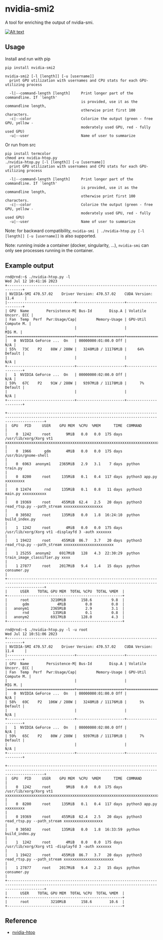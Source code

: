 # nvidia-smi2

A tool for enriching the output of nvidia-smi.

<a href="https://pypi.org/project/nvidia-smi2/"><img alt="Alt text" src="https://img.shields.io/badge/PyPI-3775A9.svg?style=for-the-badge&logo=PyPI&logoColor=white"/></a>

## Usage

Install and run with pip

    pip install nvidia-smi2

    nvidia-smi2 [-l [length]] [-u [username]]
      print GPU utilization with usernames and CPU stats for each GPU-utilizing process

      -l|--command-length [length]     Print longer part of the commandline. If `length'
                                       is provided, use it as the commandline length,
                                       otherwise print first 100 characters.
      -c|--color                       Colorize the output (green - free GPU, yellow -
                                       moderately used GPU, red - fully used GPU)
      -u|--user                        Name of user to summarize

Or run from src

    pip install termcolor
    chmod a+x nvidia-htop.py
    ./nvidia-htop.py [-l [length]] [-u [username]]
      print GPU utilization with usernames and CPU stats for each GPU-utilizing process

      -l|--command-length [length]     Print longer part of the commandline. If `length'
                                       is provided, use it as the commandline length,
                                       otherwise print first 100 characters.
      -c|--color                       Colorize the output (green - free GPU, yellow -
                                       moderately used GPU, red - fully used GPU)
      -u|--user                        Name of user to summarize

Note: for backward compatibility, `nvidia-smi | ./nvidia-htop.py [-l [length]] [-u [username]]` is also supported.

Note: running inside a container (docker, singularity, ...), `nvidia-smi` can only see processes running in the container.

## Example output
```
rnd@rnd:~$ ./nvidia-htop.py -l
Wed Jul 12 10:41:16 2023
+-----------------------------------------------------------------------------+
| NVIDIA-SMI 470.57.02    Driver Version: 470.57.02    CUDA Version: 11.4     |
|-------------------------------+----------------------+----------------------+
| GPU  Name        Persistence-M| Bus-Id        Disp.A | Volatile Uncorr. ECC |
| Fan  Temp  Perf  Pwr:Usage/Cap|         Memory-Usage | GPU-Util  Compute M. |
|                               |                      |               MIG M. |
|===============================+======================+======================|
|   0  NVIDIA GeForce ...  On   | 00000000:01:00.0 Off |                  N/A |
| 55%   73C    P2    88W / 280W |   3248MiB / 11176MiB |     64%      Default |
|                               |                      |                  N/A |
+-------------------------------+----------------------+----------------------+
|   1  NVIDIA GeForce ...  On   | 00000000:02:00.0 Off |                  N/A |
| 59%   67C    P2    91W / 280W |   9397MiB / 11178MiB |      7%      Default |
|                               |                      |                  N/A |
+-------------------------------+----------------------+----------------------+

+-------------------------------------------------------------------------------------------------------------------------------------------------------------+
|  GPU   PID     USER    GPU MEM  %CPU  %MEM      TIME  COMMAND                                                                                               |
|    0  1242     root       9MiB   0.0   0.0  175 days  /usr/lib/xorg/Xorg vt1 xxxxxxxxxxxxxxxxxxxxxxxxxxxxxxxxxxxxxxxxxxxxxxxxxxxxxxxxxxxxxxxxxxxxxxxxxxxxx  |
|    0  1966      gdm       4MiB   0.0   0.0  175 days  /usr/bin/gnome-shell                                                                                  |
|    0  6963  anonym1    2365MiB   2.9   3.1    7 days  python train.py                                                                                       |
|    0  8200     root     135MiB   0.1   0.4  117 days  python3 app.py xxxxxxxxx                                                                              |
|    0 12474      rnd     135MiB   0.1   0.8   11 days  python3 main.py xxxxxxxxxxx                                                                           |
|    0 19369     root     455MiB  62.4   2.5   20 days  python3 read_rtsp.py --path_stream xxxxxxxxxxxxxxxxxx                                                 |
|    0 30502     root     135MiB   0.0   1.8  16:24:10  python build_index.py                                                                                 |
|    1  1242     root       4MiB   0.0   0.0  175 days  /usr/lib/xorg/Xorg vt1 -displayfd 3 -auth xxxxxxx                                                     |
|    1 19422     root     455MiB  86.7   3.7   20 days  python3 read_rtsp.py --path_stream xxxxxxxxxxxxxxxxxxxxxxx                                            |
|    1 25255  anonym2    6917MiB   128   4.3  22:30:29  python train_image_classifier.py xxxx                                                                 |
|    1 27877     root    2017MiB   9.4   1.4   15 days  python consumer.py                                                                                    |
+-------------------------------------------------------------------------------------------------------------------------------------------------------------+
|      USER    TOTAL GPU MEM  TOTAL %CPU  TOTAL %MEM  |
+-----------------------------------------------------+
|      root          3210MiB       158.6         9.8  |
|       gdm             4MiB         0.0         0.0  |
|   anonym1          2365MiB         2.9         3.1  |
|       rnd           135MiB         0.1         0.8  |
|   anonym2          6917MiB       128.0         4.3  |
+-----------------------------------------------------+
```

```
rnd@rnd:~$ ./nvidia-htop.py -l -u root
Wed Jul 12 10:51:06 2023
+-----------------------------------------------------------------------------+
| NVIDIA-SMI 470.57.02    Driver Version: 470.57.02    CUDA Version: 11.4     |
|-------------------------------+----------------------+----------------------+
| GPU  Name        Persistence-M| Bus-Id        Disp.A | Volatile Uncorr. ECC |
| Fan  Temp  Perf  Pwr:Usage/Cap|         Memory-Usage | GPU-Util  Compute M. |
|                               |                      |               MIG M. |
|===============================+======================+======================|
|   0  NVIDIA GeForce ...  On   | 00000000:01:00.0 Off |                  N/A |
| 58%   69C    P2   106W / 280W |   3248MiB / 11176MiB |      5%      Default |
|                               |                      |                  N/A |
+-------------------------------+----------------------+----------------------+
|   1  NVIDIA GeForce ...  On   | 00000000:02:00.0 Off |                  N/A |
| 59%   65C    P2    80W / 280W |   9397MiB / 11178MiB |      7%      Default |
|                               |                      |                  N/A |
+-------------------------------+----------------------+----------------------+

+-------------------------------------------------------------------------------------------------------------------------------------------------------------+
|  GPU   PID     USER    GPU MEM  %CPU  %MEM      TIME  COMMAND                                                                                               |
|    0  1242     root       9MiB   0.0   0.0  175 days  /usr/lib/xorg/Xorg vt1 xxxxxxxxxxxxxxxxxxxxxxxxxxxxxxxxxxxxxxxxxxxxxxxxxxxxxxxxxxxxxxxxxxxxxxxxxxxxx  |
|    0  8200     root     135MiB   0.1   0.4  117 days  python3 app.py xxxxxxxxx                                                                              |
|    0 19369     root     455MiB  62.4   2.5   20 days  python3 read_rtsp.py --path_stream xxxxxxxxxxxxxxxxxx                                                 |
|    0 30502     root     135MiB   0.0   1.8  16:33:59  python build_index.py                                                                                 |
|    1  1242     root       4MiB   0.0   0.0  175 days  /usr/lib/xorg/Xorg vt1 -displayfd 3 -auth xxxxxxx                                                     |
|    1 19422     root     455MiB  86.7   3.7   20 days  python3 read_rtsp.py --path_stream xxxxxxxxxxxxxxxxxxxxxxx                                            |
|    1 27877     root    2017MiB   9.4   2.2   15 days  python consumer.py                                                                                    |
+-------------------------------------------------------------------------------------------------------------------------------------------------------------+
|      USER    TOTAL GPU MEM  TOTAL %CPU  TOTAL %MEM  |
+-----------------------------------------------------+
|      root          3210MiB       158.6        10.6  |
+-----------------------------------------------------+
```

## Reference
- [nvidia-htop](https://github.com/peci1/nvidia-htop/tree/master)
